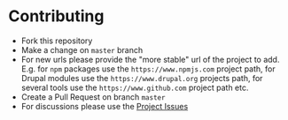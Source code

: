 # Contributing

- Fork this repository
- Make a change on `master` branch
- For new urls please provide the "more stable" url of the project to add. E.g. for `npm` packages use the `https://www.npmjs.com` project path, for Drupal modules use the `https://www.drupal.org` projects path, for several tools use the `https://www.github.com` project path etc.
- Create a Pull Request on branch `master`
- For discussions please use the [Project Issues](https://github.com/eworx-org/drupal-js/issues)
